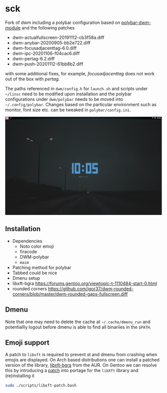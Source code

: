 # sck
Fork of dwm including a polybar configuration based on [polybar-dwm-module](https://github.com/mihirlad55/polybar-dwm-module) and the following patches

* dwm-actualfullscreen-20191112-cb3f58a.diff
* dwm-anybar-20200905-bb2e722.diff
* dwm-focusadjacenttag-6.0.diff
* dwm-ipc-20201106-f04cac6.diff
* dwm-pertag-6.2.diff
* dwm-push-20201112-61bb8b2.diff

with some additional fixes, for example, *focusadjacenttag* does not work out of the box with *pertag*. 

The paths referenced in `dwm/config.h` for `launch.sh` and scripts under `~/linsc` need to be modified upon installation and the polybar configurations under `dwm/polybar` needs to be moved into `~/.config/polybar`. Changes based on the particular environment such as monitor, font size etc. can be tweaked in `polybar/config.ini`. 

![](.github/screenshot.png)

## Installation

* Dependencies
	- Noto color emoji
	- firacode
	- DWM-polybar
	- `maim`
* Patching method for polybar
* Tabbed could be nice
* Dmenu setup
* libxft-bgra https://forums.gentoo.org/viewtopic-t-1110484-start-0.html
* rounded corners https://github.com/igor37/dwm-rounded-corners/blob/master/dwm-rounded-gaps-fullscreen.diff 

## Dmenu
Note that one may need to delete the cache at `~/.cache/dmenu_run` and potentiallly logout before dmenu is able to find all binariies in the `$PATH`.

## Emoji support
A patch to `libxft` is required to prevent st and dmenu from crashing when emojis are displayed. On Arch based distributions one can install a patched version of the library, [libxft-bgra](https://aur.archlinux.org/packages/libxft-bgra/) from the AUR. On Gentoo we can resolve this by introducing a [patch](https://wiki.gentoo.org/wiki//etc/portage/patches) into portage for the `libXft` library and (re)installing it
```bash
sudo ./scripts/libxft-patch.bash
```
